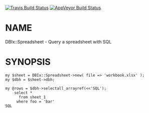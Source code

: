 
[![Travis Build Status](https://travis-ci.org/Corion/DBIx-Spreadsheet.svg?branch=master)](https://travis-ci.org/Corion/DBIx-Spreadsheet)
[![AppVeyor Build Status](https://ci.appveyor.com/api/projects/status/github/Corion/DBIx-Spreadsheet?branch=master&svg=true)](https://ci.appveyor.com/project/Corion/DBIx-Spreadsheet)

# NAME

DBIx::Spreadsheet - Query a spreadsheet with SQL

# SYNOPSIS

    my $sheet = DBIx::Spreadsheet->new( file => 'workbook.xlsx' );
    my $dbh = $sheet->dbh;

    my @rows = $dbh->selectall_arrayref(<<'SQL');
        select *
          from sheet_1
         where foo = 'bar'
    SQL
